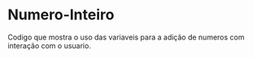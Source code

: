 # Numero-Inteiro
Codigo que mostra o uso das variaveis para a adição de numeros com interação com o usuario.
